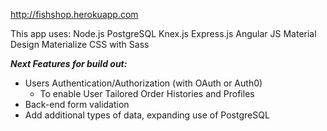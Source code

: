 http://fishshop.herokuapp.com

This app uses:
Node.js
PostgreSQL
Knex.js
Express.js
Angular JS
Material Design
Materialize CSS with Sass

***Next Features for build out:***
- Users Authentication/Authorization (with OAuth or Auth0)
  - To enable User Tailored Order Histories and Profiles
- Back-end form validation
- Add additional types of data, expanding use of PostgreSQL
